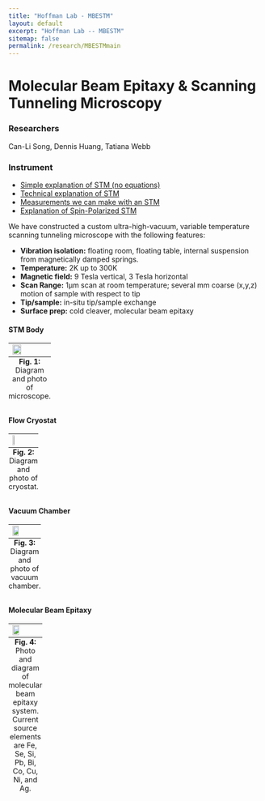 ```yaml
---
title: "Hoffman Lab - MBESTM"
layout: default
excerpt: "Hoffman Lab -- MBESTM"
sitemap: false
permalink: /research/MBESTMmain
---
```


# Molecular Beam Epitaxy & Scanning Tunneling Microscopy

### Researchers

Can-Li Song, Dennis Huang, Tatiana Webb



### Instrument

* <a href="{{ site.url }}{{ site.baseurl }}/research/STMintro">Simple explanation of STM (no equations)</a>
* <a href="{{ site.url }}{{ site.baseurl }}/research/STMtech">Technical explanation of STM</a>
* <a href="{{ site.url }}{{ site.baseurl }}/research/STMmeas">Measurements we can make with an STM</a>
* <a href="{{ site.url }}{{ site.baseurl }}/research/SPSTMintro">Explanation of Spin-Polarized STM</a>

We have constructed a custom ultra-high-vacuum, variable temperature scanning tunneling microscope with the following features:

* **Vibration isolation:** floating room, floating table,
internal suspension from magnetically damped springs.
* **Temperature:** 2K up to 300K
* **Magnetic field:** 9 Tesla vertical, 3 Tesla horizontal
* **Scan Range:** 1μm scan at room temperature;
several mm coarse (x,y,z) motion of sample with respect to tip
* **Tip/sample:** in-situ tip/sample exchange
* **Surface prep:** cold cleaver, molecular beam epitaxy

#### STM Body

<table class="image">
<caption align="bottom" style="font-size:90%"><b>Fig. 1:</b> Diagram and photo of microscope.</caption>
<tr><td><img style="height: 50%" src="{{ site.url }}{{ site.baseurl }}/images/MBESTMmicroscope.jpg"/></td></tr>
</table>

#### Flow Cryostat

<table class="image">
<caption align="bottom" style="font-size:90%"><b>Fig. 2:</b> Diagram and photo of cryostat.</caption>
<tr><td><img style="height: 30%" src="{{ site.url }}{{ site.baseurl }}/images/MBESTMcryostat.jpg"/></td></tr>
</table>

#### Vacuum Chamber

<table class="image">
<caption align="bottom" style="font-size:90%"><b>Fig. 3:</b> Diagram and photo of vacuum chamber.</caption>
<tr><td><img style="height: 50%" src="{{ site.url }}{{ site.baseurl }}/images/MBESTMvacuum.jpg"/></td></tr>
</table>

#### Molecular Beam Epitaxy

<table class="image">
<caption align="bottom" style="font-size:90%"><b>Fig. 4:</b> Photo and diagram of molecular beam epitaxy system.
Current source elements are Fe, Se, Si, Pb, Bi, Co, Cu, Ni, and Ag.</caption>
<tr><td><img style="height: 50%" src="{{ site.url }}{{ site.baseurl }}/images/mbestm.png"/></td></tr>
</table>
